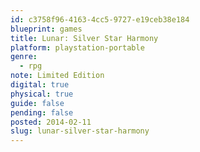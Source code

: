 ```yaml
---
id: c3758f96-4163-4cc5-9727-e19ceb38e184
blueprint: games
title: Lunar: Silver Star Harmony
platform: playstation-portable
genre:
  - rpg
note: Limited Edition
digital: true
physical: true
guide: false
pending: false
posted: 2014-02-11
slug: lunar-silver-star-harmony
---
```

